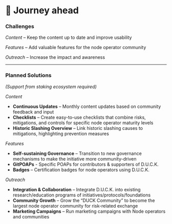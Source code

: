 # 🎯 Journey ahead

### Challenges

_Content –_ Keep the content up to date and improve usability

_Features –_ Add valuable features for the node operator community

_Outreach –_ Increase the impact and awareness

***

### Planned Solutions&#x20;

_(Support from staking ecosystem required)_

_Content_

* **Continuous Updates** – Monthly content updates based on community feedback and input
* **Checklists** – Create easy-to-use checklists that combine risks, mitigations, and controls for specific node operator maturity levels
* **Historic Slashing Overview** – Link historic slashing causes to mitigations, highlighting prevention measures

_Features_

* **Self-sustaining Governance** – Transition to new governance mechanisms to make the initiative more community-driven
* **GitPOAPs** - Specific POAPs for contributors & supporters of D.U.C.K.
* **Badges** – Certification badges for node operators using D.U.C.K.

_Outreach_

* **Integration & Collaboration** – Integrate D.U.C.K. into existing research/education programs of initiatives/protocols/foundations
* **Community Growth** – Grow the  “DUCK Community” to become the largest node operator community for risk-related exchange
* **Marketing Campaigns** – Run marketing campaigns with Node operators and communities

